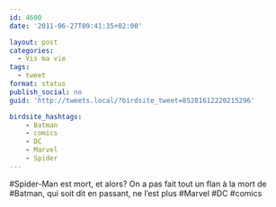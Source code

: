 ```yaml
---
id: 4600
date: '2011-06-27T09:41:35+02:00'

layout: post
categories:
  - Vis ma vie
tags:
  - tweet
format: status
publish_social: no
guid: 'http://tweets.local/?birdsite_tweet=85281612220215296'

birdsite_hashtags:
    - Batman
    - comics
    - DC
    - Marvel
    - Spider
---
```


\#Spider-Man est mort, et alors? On a pas fait tout un flan à la mort de #Batman, qui soit dit en passant, ne l’est plus #Marvel #DC #comics